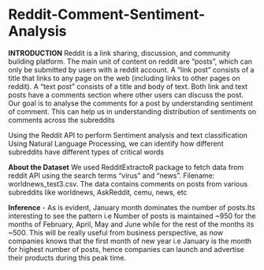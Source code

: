 # Reddit-Comment-Sentiment-Analysis

**INTRODUCTION**
Reddit is a link sharing, discussion, and community building platform. The main unit of content on reddit are “posts”, which can only be submitted by users with a reddit account. A “link post” consists of a title that links to any page on the web (including links to other pages on reddit). A “text post” consists of a title and body of text. Both link and text posts have a comments section where other users can discuss the post. Our goal is to analyse the comments for a post by understanding sentiment of comment. This can help us in understanding distribution of sentiments on comments across the subreddits

Using the Reddit API to perform Sentiment analysis and text classification
Using Natural Language Processing, we can identify how different subreddits have different types of critical words

**About the Dataset**
We used RedditExtractoR package to fetch data from reddit API using the search terms “virus” and “news”.
Filename: worldnews_test3.csv. The data contains comments on posts from various subreddits like worldnews, AskReddit, cemu, news, etc

**Inference** -
As is evident, January month dominates the number of posts.Its interesting to see the pattern i.e Number of posts is maintained ~950 for the months of February, April, May and June while for the rest of the months its ~500. This will be really useful from business perspective, as now companies knows that the first month of new year i.e January is the month for highest number of posts, hence companies can launch and advertise their products during this peak time.

